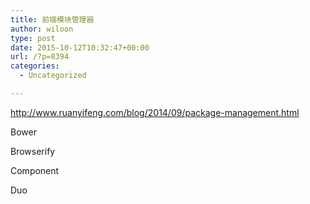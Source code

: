 ```yaml
---
title: 前端模块管理器
author: wiloon
type: post
date: 2015-10-12T10:32:47+00:00
url: /?p=8394
categories:
  - Uncategorized

---
```

http://www.ruanyifeng.com/blog/2014/09/package-management.html

Bower

Browserify

Component

Duo